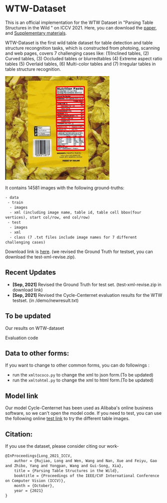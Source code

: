# WTW-Dataset
This is an official implementation for the WTW Dataset in "Parsing Table Structures in the Wild " on ICCV 2021. Here, you can download the [paper](https://arxiv.org/abs/2109.02199), and [Supplementary materials](https://github.com/wangwen-whu/WTW-Dataset/blob/main/Supplementary.pdf).

WTW-Dataset is the first wild table dataset for table detection and table structure recongnition tasks, which is constructed from photoing, scanning and web pages, 
covers 7 challenging cases like: (1)Inclined tables, (2) Curved tables, (3) Occluded tables or blurredtables (4) Extreme aspect ratio tables
(5) Overlaid tables, (6) Multi-color tables and (7) Irregular tables in table structure recognition.

![image](https://github.com/wangwen-whu/WTW-Dataset/blob/main/demo/20210816_210413.gif)

It contains 14581 images with the following ground-truths:
```
- data
 - train
  - images
  - xml (including image name, table id, table cell bbox(four vertices), start col/row, end col/row)
 - test
  - images
  - xml
  - class (7 .txt files include image names for 7 different challenging cases)
```

Download link is [here](https://tianchi.aliyun.com/dataset/dataDetail?dataId=108587).
(we revised the Ground Truth for testset, you can download the test-xml-revise.zip).

## Recent Updates
- **[Sep, 2021]** Revised the Ground Truth for test set. (test-xml-revise.zip in download link)
- **[Sep, 2021]** Revised the Cycle-Centernet evaluation results for the WTW testset. (in /demo/newresult.txt)

## To be updated
Our results on WTW-dataset

Evaluation code

## Data to other forms:
If you want to change to other common forms, you can do followings :
- run the ```xmltococo.py``` to change the xml to json form.(To be updated)
- run the ```xmltohtml.py``` to change the xml to html form.(To be updated)

## Model link
Our model Cycle-Centernet has been used as Alibaba's online business software, so we can't open the model code. If you need to test, you can use the following online [test link](https://duguang.aliyun.com/experience?type=universal&subtype=table#intro) to try the different table images.

## Citation:
If you use the dataset, please consider citing our work-
```
@InProceedings{Long_2021_ICCV,
	author = {Rujiao, Long and Wen, Wang and Nan, Xue and Feiyu, Gao and Zhibo, Yang and Yongpan, Wang and Gui-Song, Xia},
	title = {Parsing Table Structures in the Wild},
	booktitle = {Proceedings of the IEEE/CVF International Conference on Computer Vision (ICCV)},
	month = {October},
	year = {2021}
}

```
